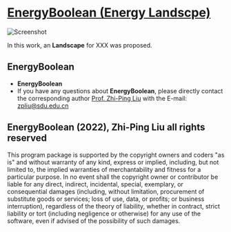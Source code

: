 # [EnergyBoolean (Energy Landscpe)](https://github.com/zpliulab/EnergyBoolean)

![Screenshot](Data/framework.jpg)

In this work, an **Landscape** for XXX was proposed. 


## EnergyBoolean
<!--START_SECTION:news-->
* **EnergyBoolean** 
* If you have any questions about **EnergyBoolean**, please directly contact the corresponding author [Prof. Zhi-Ping Liu](https://scholar.google.com/citations?user=zkBXb_kAAAAJ&hl=zh-CN&oi=ao) with the E-mail: zpliu@sdu.edu.cn
<!--END_SECTION:news-->



## EnergyBoolean (2022), Zhi-Ping Liu all rights reserved
This program package is supported by the copyright owners and coders "as is" and without warranty of any kind, express or implied, including, but not limited to, the implied warranties of merchantability and fitness for a particular purpose. In no event shall the copyright owner or contributor be liable for any direct, indirect, incidental, special, exemplary, or consequential damages (including, without limitation, procurement of substitute goods or services; loss of use, data, or profits; or business interruption), regardless of the theory of liability, whether in contract, strict liability or tort (including negligence or otherwise) for any use of the software, even if advised of the possibility of such damages.
